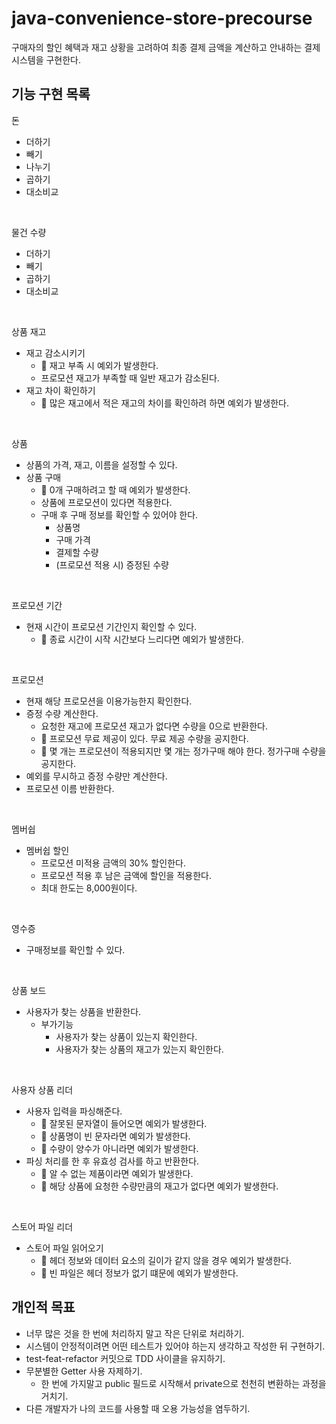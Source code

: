 # java-convenience-store-precourse
구매자의 할인 혜택과 재고 상황을 고려하여 최종 결제 금액을 계산하고 안내하는 결제 시스템을 구현한다.

## 기능 구현 목록

돈
- 더하기
- 빼기
- 나누기
- 곱하기
- 대소비교

<br>

물건 수량
- 더하기
- 빼기
- 곱하기
- 대소비교

<br>

상품 재고
- 재고 감소시키기
  - 🚩 재고 부족 시 예외가 발생한다.
  - 프로모션 재고가 부족할 때 일반 재고가 감소된다.
- 재고 차이 확인하기
  - 🚩 많은 재고에서 적은 재고의 차이를 확인하려 하면 예외가 발생한다.

<br>

상품
- 상품의 가격, 재고, 이름을 설정할 수 있다.
- 상품 구매
  - 🚩 0개 구매하려고 할 때 예외가 발생한다.
  - 상품에 프로모션이 있다면 적용한다.
  - 구매 후 구매 정보를 확인할 수 있어야 한다.
    - 상품명
    - 구매 가격
    - 결제할 수량
    - (프로모션 적용 시) 증정된 수량

<br>

프로모션 기간
- 현재 시간이 프로모션 기간인지 확인할 수 있다.
  - 🚩 종료 시간이 시작 시간보다 느리다면 예외가 발생한다.

<br>

프로모션
- 현재 해당 프로모션을 이용가능한지 확인한다.
- 증정 수량 계산한다.
  - 요청한 재고에 프로모션 재고가 없다면 수량을 0으로 반환한다.
  - 🚩 프로모션 무료 제공이 있다. 무료 제공 수량을 공지한다.
  - 🚩 몇 개는 프로모션이 적용되지만 몇 개는 정가구매 해야 한다. 정가구매 수량을 공지한다.
- 예외를 무시하고 증정 수량만 계산한다.
- 프로모션 이름 반환한다.

<br>

멤버쉽
- 멤버쉽 할인
  - 프로모션 미적용 금액의 30% 할인한다.
  - 프로모션 적용 후 남은 금액에 할인을 적용한다.
  - 최대 한도는 8,000원이다.

<br>

영수증
- 구매정보를 확인할 수 있다.

<br>

상품 보드
- 사용자가 찾는 상품을 반환한다.
  - 부가기능
    - 사용자가 찾는 상품이 있는지 확인한다.
    - 사용자가 찾는 상품의 재고가 있는지 확인한다.

<br>

사용자 상품 리더
- 사용자 입력을 파싱해준다.
  - 🚩 잘못된 문자열이 들어오면 예외가 발생한다.
  - 🚩 상품명이 빈 문자라면 예외가 발생한다.
  - 🚩 수량이 양수가 아니라면 예외가 발생한다.
- 파싱 처리를 한 후 유효성 검사를 하고 반환한다.
  - 🚩 알 수 없는 제품이라면 예외가 발생한다.
  - 🚩 해당 상품에 요청한 수량만큼의 재고가 없다면 예외가 발생한다.

<br>

스토어 파일 리더
- 스토어 파일 읽어오기
  - 🚩 헤더 정보와 데이터 요소의 길이가 같지 않을 경우 예외가 발생한다.
  - 🚩 빈 파일은 헤더 정보가 없기 떄문에 예외가 발생한다.


## 개인적 목표
* 너무 많은 것을 한 번에 처리하지 말고 작은 단위로 처리하기.
* 시스템이 안정적이려면 어떤 테스트가 있어야 하는지 생각하고 작성한 뒤 구현하기.
* test-feat-refactor 커밋으로 TDD 사이클을 유지하기.
* 무분별한 Getter 사용 자제하기.
  * 한 번에 가지말고 public 필드로 시작해서 private으로 천천히 변환하는 과정을 거치기.
* 다른 개발자가 나의 코드를 사용할 때 오용 가능성을 염두하기.